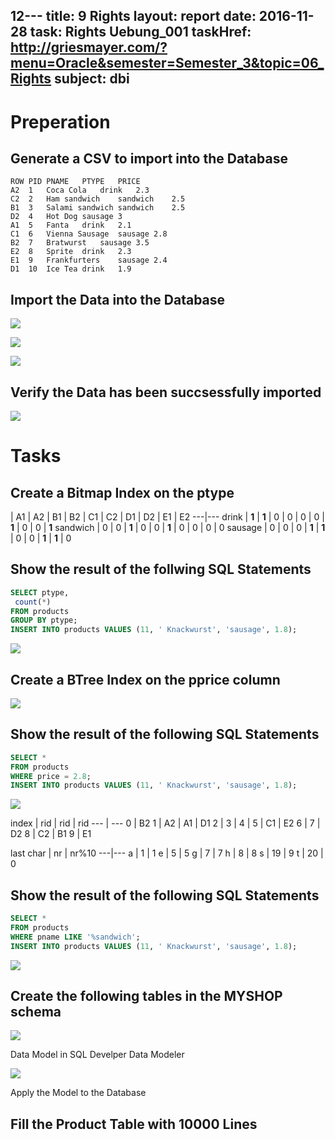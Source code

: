 12---
title: 9 Rights
layout: report
date: 2016-11-28
task: Rights Uebung_001
taskHref: http://griesmayer.com/?menu=Oracle&semester=Semester_3&topic=06_Rights
subject: dbi
---

# Preperation

## Generate a CSV to import into the Database
```csv
ROW	PID	PNAME	PTYPE	PRICE
A2	1	Coca Cola	drink	2.3
C2	2	Ham sandwich	sandwich	2.5
B1	3	Salami sandwich	sandwich	2.5
D2	4	Hot Dog	sausage	3
A1	5	Fanta	drink	2.1
C1	6	Vienna Sausage	sausage	2.8
B2	7	Bratwurst	sausage	3.5
E2	8	Sprite	drink	2.3
E1	9	Frankfurters	sausage	2.4
D1	10	Ice Tea	drink	1.9

```

## Import the Data into the Database

![](20161128_642x464.png)

![](20161128_635x457.png)

![](20161128_642x464.png)

## Verify the Data has been succsessfully imported

![](20161128_575x499.png)


# Tasks

## Create a Bitmap Index on the ptype

| A1 | A2 | B1 | B2 | C1 | C2 | D1 | D2 | E1 | E2
---|---
drink | **1** | **1** | 0 | 0 | 0 | 0 | **1** | 0 | 0 | **1**
sandwich | 0 | 0 | **1** | 0 | 0 | **1** | 0 | 0 | 0 | 0
sausage | 0 | 0 | 0 | **1** | **1** | 0 | 0 | **1** | **1** | 0

## Show the result of the follwing SQL Statements

```sql
SELECT ptype,
 count(*)
FROM products
GROUP BY ptype;
INSERT INTO products VALUES (11, ' Knackwurst', 'sausage', 1.8);

```
![](20161128_489x491.png)

## Create a BTree Index on the pprice column

![](20161128_391x574.png)

## Show the result of the following SQL Statements
```sql
SELECT *
FROM products
WHERE price = 2.8;
INSERT INTO products VALUES (11, ' Knackwurst', 'sausage', 1.8);
```

![](20161128_454x421.png)

index | rid | rid | rid
--- | ---
0 | B2
1 | A2 | A1 | D1
2 |
3 |
4 |
5 | C1 | E2
6 |
7 | D2
8 | C2 | B1
9 | E1

last char | nr | nr%10
---|---
a | 1 | 1
e | 5 | 5
g | 7 | 7
h | 8 | 8
s | 19 | 9
t | 20 | 0

## Show the result of the following SQL Statements

```sql
SELECT *
FROM products
WHERE pname LIKE '%sandwich';
INSERT INTO products VALUES (11, ' Knackwurst', 'sausage', 1.8);
```

![](20161128_561x512.png)

## Create the following tables in the MYSHOP schema

![](20161128_503x283.png)

Data Model in SQL Develper Data Modeler

![](20161128_1008x189.png)

Apply the Model to the Database

## Fill the Product Table with 10000 Lines
